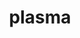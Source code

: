 ---
title: "plasma"
layout: cache
categories: [package, develop]
meta: {"versions": ["22.9.29"], "compilers": ["gcc@=11.1.0", "oneapi@=2023.0.0", "oneapi@=2023.1.0", "oneapi@=2023.2.0"], "oss": ["ubuntu20.04"], "platforms": ["linux"], "targets": ["ppc64le", "x86_64", "x86_64_v3"], "stacks": ["e4s", "e4s-oneapi", "e4s-power", "root"], "num_specs": 17, "num_specs_by_stack": {"e4s-power": 6, "root": 17, "e4s-oneapi": 6, "e4s": 5}}
spec_details: [{"hash": "2aqhbuxlxvskjffugvqiicomcugailwe", "compiler": "gcc@=11.1.0", "versions": ["22.9.29"], "os": "ubuntu20.04", "platform": "linux", "target": "ppc64le", "variants": ["build_system=cmake", "build_type=Release", "generator=make", "~ipo", "~lua", "+shared"], "stacks": ["e4s-power", "root"], "size": "-", "tarball": "https://binaries.spack.io/develop/build_cache/linux-ubuntu20.04-ppc64le/gcc-11.1.0/plasma-22.9.29/linux-ubuntu20.04-ppc64le-gcc-11.1.0-plasma-22.9.29-2aqhbuxlxvskjffugvqiicomcugailwe.spack"}, {"hash": "agi3yekto4lzceum76qxwlqicq3ow5vb", "compiler": "gcc@=11.1.0", "versions": ["22.9.29"], "os": "ubuntu20.04", "platform": "linux", "target": "ppc64le", "variants": ["build_system=cmake", "build_type=Release", "generator=make", "~ipo", "~lua", "+shared"], "stacks": ["e4s-power", "root"], "size": "-", "tarball": "https://binaries.spack.io/develop/build_cache/linux-ubuntu20.04-ppc64le/gcc-11.1.0/plasma-22.9.29/linux-ubuntu20.04-ppc64le-gcc-11.1.0-plasma-22.9.29-agi3yekto4lzceum76qxwlqicq3ow5vb.spack"}, {"hash": "6lt2v76esuqmpq6lpbqzeudhfcsraepe", "compiler": "gcc@=11.1.0", "versions": ["22.9.29"], "os": "ubuntu20.04", "platform": "linux", "target": "ppc64le", "variants": ["build_system=cmake", "build_type=RelWithDebInfo", "generator=make", "~ipo", "~lua", "+shared"], "stacks": ["e4s-power", "root"], "size": "-", "tarball": "https://binaries.spack.io/develop/build_cache/linux-ubuntu20.04-ppc64le/gcc-11.1.0/plasma-22.9.29/linux-ubuntu20.04-ppc64le-gcc-11.1.0-plasma-22.9.29-6lt2v76esuqmpq6lpbqzeudhfcsraepe.spack"}, {"hash": "f5uolgmxdzbukjvzpris3zf6qjieq563", "compiler": "gcc@=11.1.0", "versions": ["22.9.29"], "os": "ubuntu20.04", "platform": "linux", "target": "ppc64le", "variants": ["build_system=cmake", "build_type=Release", "generator=make", "~ipo", "~lua", "+shared"], "stacks": ["e4s-power", "root"], "size": "-", "tarball": "https://binaries.spack.io/develop/build_cache/linux-ubuntu20.04-ppc64le/gcc-11.1.0/plasma-22.9.29/linux-ubuntu20.04-ppc64le-gcc-11.1.0-plasma-22.9.29-f5uolgmxdzbukjvzpris3zf6qjieq563.spack"}, {"hash": "m2gbfadncnjq2xcpsw2bbokyv3xetuf2", "compiler": "gcc@=11.1.0", "versions": ["22.9.29"], "os": "ubuntu20.04", "platform": "linux", "target": "ppc64le", "variants": ["build_system=cmake", "build_type=RelWithDebInfo", "generator=make", "~ipo", "~lua", "+shared"], "stacks": ["e4s-power", "root"], "size": "-", "tarball": "https://binaries.spack.io/develop/build_cache/linux-ubuntu20.04-ppc64le/gcc-11.1.0/plasma-22.9.29/linux-ubuntu20.04-ppc64le-gcc-11.1.0-plasma-22.9.29-m2gbfadncnjq2xcpsw2bbokyv3xetuf2.spack"}, {"hash": "oypcvlnp4ecvapwvic7ng6er4vpmdmv6", "compiler": "gcc@=11.1.0", "versions": ["22.9.29"], "os": "ubuntu20.04", "platform": "linux", "target": "ppc64le", "variants": ["build_system=cmake", "build_type=Release", "generator=make", "~ipo", "~lua", "+shared"], "stacks": ["e4s-power", "root"], "size": "-", "tarball": "https://binaries.spack.io/develop/build_cache/linux-ubuntu20.04-ppc64le/gcc-11.1.0/plasma-22.9.29/linux-ubuntu20.04-ppc64le-gcc-11.1.0-plasma-22.9.29-oypcvlnp4ecvapwvic7ng6er4vpmdmv6.spack"}, {"hash": "znvy7taa7owhxdb6enclfsiufz5teeqz", "compiler": "oneapi@=2023.0.0", "versions": ["22.9.29"], "os": "ubuntu20.04", "platform": "linux", "target": "x86_64", "variants": ["build_system=cmake", "build_type=RelWithDebInfo", "generator=make", "~ipo", "~lua", "+shared"], "stacks": ["e4s-oneapi", "root"], "size": "-", "tarball": "https://binaries.spack.io/develop/build_cache/linux-ubuntu20.04-x86_64/oneapi-2023.0.0/plasma-22.9.29/linux-ubuntu20.04-x86_64-oneapi-2023.0.0-plasma-22.9.29-znvy7taa7owhxdb6enclfsiufz5teeqz.spack"}, {"hash": "o7u6bt2a4djwd5lzxrhhzn3impess7ip", "compiler": "oneapi@=2023.0.0", "versions": ["22.9.29"], "os": "ubuntu20.04", "platform": "linux", "target": "x86_64", "variants": ["build_system=cmake", "build_type=RelWithDebInfo", "generator=make", "~ipo", "~lua", "+shared"], "stacks": ["e4s-oneapi", "root"], "size": "-", "tarball": "https://binaries.spack.io/develop/build_cache/linux-ubuntu20.04-x86_64/oneapi-2023.0.0/plasma-22.9.29/linux-ubuntu20.04-x86_64-oneapi-2023.0.0-plasma-22.9.29-o7u6bt2a4djwd5lzxrhhzn3impess7ip.spack"}, {"hash": "4gol6vgfhqxn4cp7ads7jdczdtgvf2u7", "compiler": "oneapi@=2023.1.0", "versions": ["22.9.29"], "os": "ubuntu20.04", "platform": "linux", "target": "x86_64", "variants": ["build_system=cmake", "build_type=Release", "generator=make", "~ipo", "~lua", "+shared"], "stacks": ["e4s-oneapi", "root"], "size": "-", "tarball": "https://binaries.spack.io/develop/build_cache/linux-ubuntu20.04-x86_64/oneapi-2023.1.0/plasma-22.9.29/linux-ubuntu20.04-x86_64-oneapi-2023.1.0-plasma-22.9.29-4gol6vgfhqxn4cp7ads7jdczdtgvf2u7.spack"}, {"hash": "4iwefjogjz3v46ms4654sctuvyewpdhi", "compiler": "oneapi@=2023.1.0", "versions": ["22.9.29"], "os": "ubuntu20.04", "platform": "linux", "target": "x86_64", "variants": ["build_system=cmake", "build_type=Release", "generator=make", "~ipo", "~lua", "+shared"], "stacks": ["e4s-oneapi", "root"], "size": "-", "tarball": "https://binaries.spack.io/develop/build_cache/linux-ubuntu20.04-x86_64/oneapi-2023.1.0/plasma-22.9.29/linux-ubuntu20.04-x86_64-oneapi-2023.1.0-plasma-22.9.29-4iwefjogjz3v46ms4654sctuvyewpdhi.spack"}, {"hash": "dint25rxcrgnqzxpkroa44ba22e3nygy", "compiler": "oneapi@=2023.2.0", "versions": ["22.9.29"], "os": "ubuntu20.04", "platform": "linux", "target": "x86_64", "variants": ["build_system=cmake", "build_type=Release", "generator=make", "~ipo", "~lua", "+shared"], "stacks": ["e4s-oneapi", "root"], "size": "-", "tarball": "https://binaries.spack.io/develop/build_cache/linux-ubuntu20.04-x86_64/oneapi-2023.2.0/plasma-22.9.29/linux-ubuntu20.04-x86_64-oneapi-2023.2.0-plasma-22.9.29-dint25rxcrgnqzxpkroa44ba22e3nygy.spack"}, {"hash": "guqmzq3lyiiofshlzqzfyaahfvo7glhz", "compiler": "oneapi@=2023.2.0", "versions": ["22.9.29"], "os": "ubuntu20.04", "platform": "linux", "target": "x86_64", "variants": ["build_system=cmake", "build_type=Release", "generator=make", "~ipo", "~lua", "+shared"], "stacks": ["e4s-oneapi", "root"], "size": "-", "tarball": "https://binaries.spack.io/develop/build_cache/linux-ubuntu20.04-x86_64/oneapi-2023.2.0/plasma-22.9.29/linux-ubuntu20.04-x86_64-oneapi-2023.2.0-plasma-22.9.29-guqmzq3lyiiofshlzqzfyaahfvo7glhz.spack"}, {"hash": "5gxullvrfzbbwfgv3ixt7r2bs6bzbp7x", "compiler": "gcc@=11.1.0", "versions": ["22.9.29"], "os": "ubuntu20.04", "platform": "linux", "target": "x86_64_v3", "variants": ["build_system=cmake", "build_type=RelWithDebInfo", "generator=make", "~ipo", "~lua", "+shared"], "stacks": ["e4s", "root"], "size": "-", "tarball": "https://binaries.spack.io/develop/build_cache/linux-ubuntu20.04-x86_64_v3/gcc-11.1.0/plasma-22.9.29/linux-ubuntu20.04-x86_64_v3-gcc-11.1.0-plasma-22.9.29-5gxullvrfzbbwfgv3ixt7r2bs6bzbp7x.spack"}, {"hash": "mm2fs4kszooefhb4qqs7oz6b7mcrp2bb", "compiler": "gcc@=11.1.0", "versions": ["22.9.29"], "os": "ubuntu20.04", "platform": "linux", "target": "x86_64_v3", "variants": ["build_system=cmake", "build_type=Release", "generator=make", "~ipo", "~lua", "+shared"], "stacks": ["e4s", "root"], "size": "-", "tarball": "https://binaries.spack.io/develop/build_cache/linux-ubuntu20.04-x86_64_v3/gcc-11.1.0/plasma-22.9.29/linux-ubuntu20.04-x86_64_v3-gcc-11.1.0-plasma-22.9.29-mm2fs4kszooefhb4qqs7oz6b7mcrp2bb.spack"}, {"hash": "2wvxmcyxzqdfz4qglh24bik77slhasuo", "compiler": "gcc@=11.1.0", "versions": ["22.9.29"], "os": "ubuntu20.04", "platform": "linux", "target": "x86_64_v3", "variants": ["build_system=cmake", "build_type=RelWithDebInfo", "generator=make", "~ipo", "~lua", "+shared"], "stacks": ["e4s", "root"], "size": "-", "tarball": "https://binaries.spack.io/develop/build_cache/linux-ubuntu20.04-x86_64_v3/gcc-11.1.0/plasma-22.9.29/linux-ubuntu20.04-x86_64_v3-gcc-11.1.0-plasma-22.9.29-2wvxmcyxzqdfz4qglh24bik77slhasuo.spack"}, {"hash": "iwjhnhwfe47papgzsdvnumj2tlbmgiu7", "compiler": "gcc@=11.1.0", "versions": ["22.9.29"], "os": "ubuntu20.04", "platform": "linux", "target": "x86_64_v3", "variants": ["build_system=cmake", "build_type=Release", "generator=make", "~ipo", "~lua", "+shared"], "stacks": ["e4s", "root"], "size": "-", "tarball": "https://binaries.spack.io/develop/build_cache/linux-ubuntu20.04-x86_64_v3/gcc-11.1.0/plasma-22.9.29/linux-ubuntu20.04-x86_64_v3-gcc-11.1.0-plasma-22.9.29-iwjhnhwfe47papgzsdvnumj2tlbmgiu7.spack"}, {"hash": "seb74ywzk5anykw5e62dp64ygaw66liv", "compiler": "gcc@=11.1.0", "versions": ["22.9.29"], "os": "ubuntu20.04", "platform": "linux", "target": "x86_64_v3", "variants": ["build_system=cmake", "build_type=Release", "generator=make", "~ipo", "~lua", "+shared"], "stacks": ["e4s", "root"], "size": "-", "tarball": "https://binaries.spack.io/develop/build_cache/linux-ubuntu20.04-x86_64_v3/gcc-11.1.0/plasma-22.9.29/linux-ubuntu20.04-x86_64_v3-gcc-11.1.0-plasma-22.9.29-seb74ywzk5anykw5e62dp64ygaw66liv.spack"}]
---